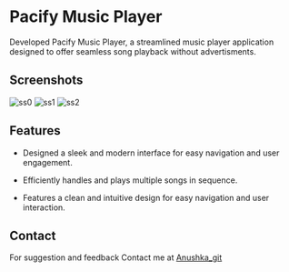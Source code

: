 
#  Pacify Music Player

Developed Pacify Music Player, a streamlined music player application designed to offer seamless song playback without advertisments.

 




## Screenshots

![ss0](cypherAI-main\Screenshots\chat.png)
![ss1](cypherAI-main\Screenshots\chat2.png)
![ss2](cypherAI-main\Screenshots\home.png)


## Features

- Designed a sleek and modern interface for easy navigation and user engagement.

- Efficiently handles and plays multiple songs in sequence.

- Features a clean and intuitive design for easy navigation and user interaction.




## Contact

For suggestion and feedback Contact me at [ Anushka_git ](https://github.com/Anushkagit19)